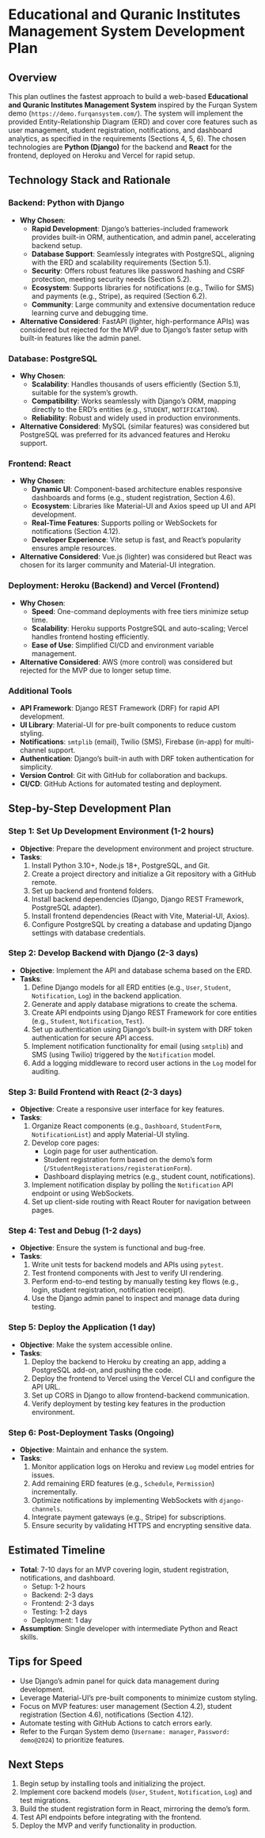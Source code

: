 # Educational and Quranic Institutes Management System Development Plan

## Overview
This plan outlines the fastest approach to build a web-based **Educational and Quranic Institutes Management System** inspired by the Furqan System demo (`https://demo.furqansystem.com/`). The system will implement the provided Entity-Relationship Diagram (ERD) and cover core features such as user management, student registration, notifications, and dashboard analytics, as specified in the requirements (Sections 4, 5, 6). The chosen technologies are **Python (Django)** for the backend and **React** for the frontend, deployed on Heroku and Vercel for rapid setup.

## Technology Stack and Rationale

### Backend: Python with Django
- **Why Chosen**:
  - **Rapid Development**: Django’s batteries-included framework provides built-in ORM, authentication, and admin panel, accelerating backend setup.
  - **Database Support**: Seamlessly integrates with PostgreSQL, aligning with the ERD and scalability requirements (Section 5.1).
  - **Security**: Offers robust features like password hashing and CSRF protection, meeting security needs (Section 5.2).
  - **Ecosystem**: Supports libraries for notifications (e.g., Twilio for SMS) and payments (e.g., Stripe), as required (Section 6.2).
  - **Community**: Large community and extensive documentation reduce learning curve and debugging time.
- **Alternative Considered**: FastAPI (lighter, high-performance APIs) was considered but rejected for the MVP due to Django’s faster setup with built-in features like the admin panel.

### Database: PostgreSQL
- **Why Chosen**:
  - **Scalability**: Handles thousands of users efficiently (Section 5.1), suitable for the system’s growth.
  - **Compatibility**: Works seamlessly with Django’s ORM, mapping directly to the ERD’s entities (e.g., `STUDENT`, `NOTIFICATION`).
  - **Reliability**: Robust and widely used in production environments.
- **Alternative Considered**: MySQL (similar features) was considered but PostgreSQL was preferred for its advanced features and Heroku support.

### Frontend: React
- **Why Chosen**:
  - **Dynamic UI**: Component-based architecture enables responsive dashboards and forms (e.g., student registration, Section 4.6).
  - **Ecosystem**: Libraries like Material-UI and Axios speed up UI and API development.
  - **Real-Time Features**: Supports polling or WebSockets for notifications (Section 4.12).
  - **Developer Experience**: Vite setup is fast, and React’s popularity ensures ample resources.
- **Alternative Considered**: Vue.js (lighter) was considered but React was chosen for its larger community and Material-UI integration.

### Deployment: Heroku (Backend) and Vercel (Frontend)
- **Why Chosen**:
  - **Speed**: One-command deployments with free tiers minimize setup time.
  - **Scalability**: Heroku supports PostgreSQL and auto-scaling; Vercel handles frontend hosting efficiently.
  - **Ease of Use**: Simplified CI/CD and environment variable management.
- **Alternative Considered**: AWS (more control) was considered but rejected for the MVP due to longer setup time.

### Additional Tools
- **API Framework**: Django REST Framework (DRF) for rapid API development.
- **UI Library**: Material-UI for pre-built components to reduce custom styling.
- **Notifications**: `smtplib` (email), Twilio (SMS), Firebase (in-app) for multi-channel support.
- **Authentication**: Django’s built-in auth with DRF token authentication for simplicity.
- **Version Control**: Git with GitHub for collaboration and backups.
- **CI/CD**: GitHub Actions for automated testing and deployment.

## Step-by-Step Development Plan

### Step 1: Set Up Development Environment (1-2 hours)
- **Objective**: Prepare the development environment and project structure.
- **Tasks**:
  1. Install Python 3.10+, Node.js 18+, PostgreSQL, and Git.
  2. Create a project directory and initialize a Git repository with a GitHub remote.
  3. Set up backend and frontend folders.
  4. Install backend dependencies (Django, Django REST Framework, PostgreSQL adapter).
  5. Install frontend dependencies (React with Vite, Material-UI, Axios).
  6. Configure PostgreSQL by creating a database and updating Django settings with database credentials.

### Step 2: Develop Backend with Django (2-3 days)
- **Objective**: Implement the API and database schema based on the ERD.
- **Tasks**:
  1. Define Django models for all ERD entities (e.g., `User`, `Student`, `Notification`, `Log`) in the backend application.
  2. Generate and apply database migrations to create the schema.
  3. Create API endpoints using Django REST Framework for core entities (e.g., `Student`, `Notification`, `Test`).
  4. Set up authentication using Django’s built-in system with DRF token authentication for secure API access.
  5. Implement notification functionality for email (using `smtplib`) and SMS (using Twilio) triggered by the `Notification` model.
  6. Add a logging middleware to record user actions in the `Log` model for auditing.

### Step 3: Build Frontend with React (2-3 days)
- **Objective**: Create a responsive user interface for key features.
- **Tasks**:
  1. Organize React components (e.g., `Dashboard`, `StudentForm`, `NotificationList`) and apply Material-UI styling.
  2. Develop core pages:
     - Login page for user authentication.
     - Student registration form based on the demo’s form (`/StudentRegisterations/registerationForm`).
     - Dashboard displaying metrics (e.g., student count, notifications).
  3. Implement notification display by polling the `Notification` API endpoint or using WebSockets.
  4. Set up client-side routing with React Router for navigation between pages.

### Step 4: Test and Debug (1-2 days)
- **Objective**: Ensure the system is functional and bug-free.
- **Tasks**:
  1. Write unit tests for backend models and APIs using `pytest`.
  2. Test frontend components with Jest to verify UI rendering.
  3. Perform end-to-end testing by manually testing key flows (e.g., login, student registration, notification receipt).
  4. Use the Django admin panel to inspect and manage data during testing.

### Step 5: Deploy the Application (1 day)
- **Objective**: Make the system accessible online.
- **Tasks**:
  1. Deploy the backend to Heroku by creating an app, adding a PostgreSQL add-on, and pushing the code.
  2. Deploy the frontend to Vercel using the Vercel CLI and configure the API URL.
  3. Set up CORS in Django to allow frontend-backend communication.
  4. Verify deployment by testing key features in the production environment.

### Step 6: Post-Deployment Tasks (Ongoing)
- **Objective**: Maintain and enhance the system.
- **Tasks**:
  1. Monitor application logs on Heroku and review `Log` model entries for issues.
  2. Add remaining ERD features (e.g., `Schedule`, `Permission`) incrementally.
  3. Optimize notifications by implementing WebSockets with `django-channels`.
  4. Integrate payment gateways (e.g., Stripe) for subscriptions.
  5. Ensure security by validating HTTPS and encrypting sensitive data.

## Estimated Timeline
- **Total**: 7-10 days for an MVP covering login, student registration, notifications, and dashboard.
  - Setup: 1-2 hours
  - Backend: 2-3 days
  - Frontend: 2-3 days
  - Testing: 1-2 days
  - Deployment: 1 day
- **Assumption**: Single developer with intermediate Python and React skills.

## Tips for Speed
- Use Django’s admin panel for quick data management during development.
- Leverage Material-UI’s pre-built components to minimize custom styling.
- Focus on MVP features: user management (Section 4.2), student registration (Section 4.6), notifications (Section 4.12).
- Automate testing with GitHub Actions to catch errors early.
- Refer to the Furqan System demo (`Username: manager`, `Password: demo@2024`) to prioritize features.

## Next Steps
1. Begin setup by installing tools and initializing the project.
2. Implement core backend models (`User`, `Student`, `Notification`, `Log`) and test migrations.
3. Build the student registration form in React, mirroring the demo’s form.
4. Test API endpoints before integrating with the frontend.
5. Deploy the MVP and verify functionality in production.